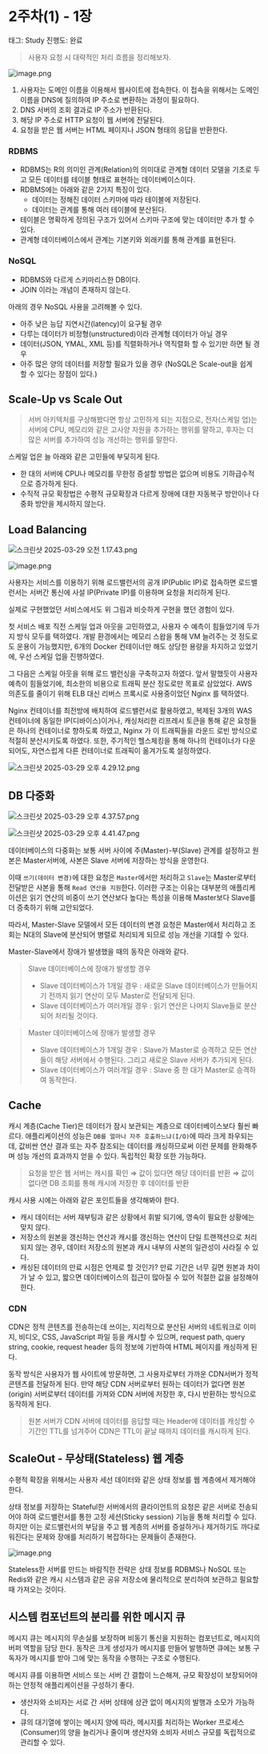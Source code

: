# 2주차(1) - 1장

태그: Study
진행도: 완료

> 사용자 요청 시 대략적인 처리 흐름을 정리해보자.
> 

![image.png](2%E1%84%8C%E1%85%AE%E1%84%8E%E1%85%A1(1)%20-%201%E1%84%8C%E1%85%A1%E1%86%BC%201c0303e252228030b413c0b7523b8231/image.png)

1. 사용자는 도메인 이름을 이용해서 웹사이트에 접속한다. 이 접속을 위해서는 도메인 이름을 DNS에 질의하여 IP 주소로 변환하는 과정이 필요하다.
2. DNS 서버의 조회 결과로 IP 주소가 반환된다. 
3. 해당 IP 주소로 HTTP 요청이 웹 서버에 전달된다.
4. 요청을 받은 웹 서버는 HTML 페이지나 JSON 형태의 응답을 반환한다.

### **RDBMS**

- RDBMS는 R의 의미인 관계(Relation)의 의미대로 관계형 데이터 모델을 기초로 두고 모든 데이터를 테이블 형태로 표현하는 데이터베이스이다.
- RDBMS에는 아래와 같은 2가지 특징이 있다.
    - 데이터는 정해진 데이터 스키마에 따라 테이블에 저장된다.
    - 데이터는 관계를 통해 여러 테이블에 분산된다.
- 테이블은 명확하게 정의된 구조가 있어서 스키마 구조에 맞는 데이터만 추가 할 수 있다.
- 관계형 데이터베이스에서 관계는 기본키와 외래키를 통해 관계를 표현된다.

### NoSQL

- RDBMS와 다르게 스키마리스한 DB이다.
- JOIN 이라는 개념이 존재하지 않는다.

아래의 경우 NoSQL 사용을 고려해볼 수 있다.

- 아주 낮은 능답 지연시간(latency)이 요구될 경우
- 다루는 데이터가 비정형(unstructured)이라 관계형 데이터가 아닐 경우
- 데이터(JSON, YMAL, XML 등)를 직렬화하거나 역직렬화 할 수 있기만 하면 될 경우
- 아주 많은 양의 데이터를 저장할 필요가 있을 경우 (NoSQL은 Scale-out을 쉽게 할 수 있다는 장점이 있다.)

## Scale-Up vs Scale Out

> 서버 아키텍처를 구상해봤다면 항상 고민하게 되는 지점으로, 전자(스케일 업)는 서버에 CPU, 메모리와 같은 고사양 자원을 추가하는 행위를 말하고, 후자는 더 많은 서버를 추가하여 성능 개선하는 행위를 말한다.
> 

스케일 업은 늘 아래와 같은 고민들에 부딫히게 된다. 

- 한 대의 서버에 CPU나 메모리를 무한정 증설할 방법은 없으며 비용도 기하급수적으로 증가하게 된다.
- 수직적 규모 확장법은 수평적 규모확장과 다르게 장애에 대한 자동복구 방안이나 다중화 방안을 제시하지 않는다.

## Load Balancing

![스크린샷 2025-03-29 오전 1.17.43.png](2%E1%84%8C%E1%85%AE%E1%84%8E%E1%85%A1(1)%20-%201%E1%84%8C%E1%85%A1%E1%86%BC%201c0303e252228030b413c0b7523b8231/%E1%84%89%E1%85%B3%E1%84%8F%E1%85%B3%E1%84%85%E1%85%B5%E1%86%AB%E1%84%89%E1%85%A3%E1%86%BA_2025-03-29_%E1%84%8B%E1%85%A9%E1%84%8C%E1%85%A5%E1%86%AB_1.17.43.png)

![image.png](2%E1%84%8C%E1%85%AE%E1%84%8E%E1%85%A1(1)%20-%201%E1%84%8C%E1%85%A1%E1%86%BC%201c0303e252228030b413c0b7523b8231/image%201.png)

사용자는 서비스를 이용하기 위해 로드밸런서의 공개 IP(Public IP)로 접속하면 로드밸런서는 서버간 통신에 사설 IP(Private IP)를 이용하며 요청을 처리하게 된다.

실제로 구현했었던 서비스에서도 위 그림과 비슷하게 구현을 했던 경험이 있다. 

첫 서비스 배포 직전 스케일 업과 아웃을 고민하였고, 사용자 수 예측이 힘들었기에 두가지 방식 모두를 택하였다. 개발 환경에서는 메모리 스왑을 통해 VM 늘려주는 것 정도로도 운용이 가능했지만, 6개의 Docker 컨테이너만 해도 상당한 용량을 차지하고 있었기에, 우선 스케일 업을 진행하였다. 

그 다음은 스케일 아웃을 위해 로드 밸런싱을 구축하고자 하였다. 앞서 말했듯이 사용자 예측이 힘들었기에, 최소한의 비용으로 트래픽 분산 정도로만 목표로 삼았었다. AWS 의존도를 줄이기 위해 ELB 대신 리버스 프록시로 사용중이었던 Nginx 를 택하였다. 

Nginx 컨테이너를 최전방에 배치하여 로드밸런서로 활용하였고, 복제된 3개의 WAS 컨테이너에 동일한 IP(디바이스)이거나, 캐싱처리한 리프레시 토큰을 통해 같은 요청들은 하나의 컨테이너로 향하도록 하였고, Nginx 가 이 트래픽들을 라운드 로빈 방식으로 적절히 분산시키도록 하였다. 또한, 주기적인 헬스체킹을 통해 하나의 컨테이너가 다운되어도, 자연스럽게 다른 컨테이너로 트래픽이 옮겨가도록 설정하였다. 

![스크린샷 2025-03-29 오후 4.29.12.png](2%E1%84%8C%E1%85%AE%E1%84%8E%E1%85%A1(1)%20-%201%E1%84%8C%E1%85%A1%E1%86%BC%201c0303e252228030b413c0b7523b8231/%E1%84%89%E1%85%B3%E1%84%8F%E1%85%B3%E1%84%85%E1%85%B5%E1%86%AB%E1%84%89%E1%85%A3%E1%86%BA_2025-03-29_%E1%84%8B%E1%85%A9%E1%84%92%E1%85%AE_4.29.12.png)

## DB 다중화

![스크린샷 2025-03-29 오후 4.37.57.png](2%E1%84%8C%E1%85%AE%E1%84%8E%E1%85%A1(1)%20-%201%E1%84%8C%E1%85%A1%E1%86%BC%201c0303e252228030b413c0b7523b8231/%E1%84%89%E1%85%B3%E1%84%8F%E1%85%B3%E1%84%85%E1%85%B5%E1%86%AB%E1%84%89%E1%85%A3%E1%86%BA_2025-03-29_%E1%84%8B%E1%85%A9%E1%84%92%E1%85%AE_4.37.57.png)

![스크린샷 2025-03-29 오후 4.41.47.png](2%E1%84%8C%E1%85%AE%E1%84%8E%E1%85%A1(1)%20-%201%E1%84%8C%E1%85%A1%E1%86%BC%201c0303e252228030b413c0b7523b8231/%E1%84%89%E1%85%B3%E1%84%8F%E1%85%B3%E1%84%85%E1%85%B5%E1%86%AB%E1%84%89%E1%85%A3%E1%86%BA_2025-03-29_%E1%84%8B%E1%85%A9%E1%84%92%E1%85%AE_4.41.47.png)

데이터베이스의 다중화는 보통 서버 사이에 주(Master)-부(Slave) 관계를 설정하고 원본은 Master서버에, 사본은 Slave 서버에 저장하는 방식을 운영한다.

이때 `쓰기(데이터 변경)`에 대한 요청은 `Master`에서만 처리하고 `Slave`는 Master로부터 전달받은 사본을 통해 `Read 연산을 지원`한다. 이러한 구조는 이유는 대부분의 애플리케이션은 읽기 연산의 비중이 쓰기 연산보다 높다는 특성을 이용해 Master보다 Slave를 더 증축하기 위해 고안되었다.

따라서, Master-Slave 모델에서 모든 데이터의 변경 요청은 Master에서 처리하고 조회는 N대의 Slave에 분산되어 병렬로 처리되게 되므로 성능 개선을 기대할 수 있다. 

Master-Slave에서 장애가 발생했을 때의 동작은 아래와 같다.

> Slave 데이터베이스에 장애가 발생할 경우
> 
> - Slave 데이터베이스가 1개일 경우 : 새로운 Slave 데이터베이스가 만들어지기 전까지 읽기 연산이 모두 Master로 전달되게 된다.
> - Slave 데이터베이스가 여러개일 경우 : 읽기 연산은 나머지 Slave들로 분산되어 처리될 것이다.

> Master 데이터베이스에 장애가 발생할 경우
> 
> - Slave 데이터베이스가 1개일 경우 : Slave가 Master로 승격하고 모든 연산들이 해당 서버에서 수행된다. 그리고 새로운 Slave 서버가 추가되게 된다.
> - Slave 데이터베이스가 여러개일 경우 : Slave 중 한 대가 Master로 승격하여 동작한다.

## Cache

캐시 계층(Cache Tier)은 데이터가 잠시 보관되는 계층으로 데이터베이스보다 훨씬 빠르다. 애플리케이션의 성능은 `DB를 얼마나 자주 호출하느냐(I/O)`에 따라 크게 좌우되는데, 값비싼 연산 결과 또는 자주 참조되는 데이터를 캐싱하므로써 이런 문제를 완화해주며 성능 개선의 효과까지 얻을 수 있다. 독립적인 확장 또한 가능하다.  

> 요청을 받은 웹 서버는 캐시를 확인
⇒ 값이 있다면 해당 데이터를 반환 
⇒ 값이 없다면 DB 조회를 통해 캐시에 저장한 후 데이터를 반환
> 

캐시 사용 시에는 아래와 같은 포인트들을 생각해봐야 한다. 

- 캐시 데이터는 서버 재부팅과 같은 상황에서 휘발 되기에, 영속이 필요한 상황에는 맞지 않다.
- 저장소의 원본을 갱신하는 연산과 캐시를 갱신하는 연산이 단일 트랜잭션으로 처리되지 않는 경우, 데이터 저장소의 원본과 캐시 내부의 사본의 일관성이 사라질 수 있다.
- 캐싱된 데이터의 만료 시점은 언제로 할 것인가? 만료 기간은 너무 길면 원본과 차이가 날 수 있고, 짧으면 데이터베이스의 접근이 많아질 수 있어 적절한 값을 설정해야 한다.

### CDN

CDN은 정적 콘텐츠를 전송하는데 쓰이는, 지리적으로 분산된 서버의 네트워크로 이미지, 비디오, CSS, JavaScript 파일 등을 캐시할 수 있으며,  request path, query string, cookie, request header 등의 정보에 기반하여 HTML 페이지를 캐싱하게 된다.

동작 방식은 사용자가 웹 사이트에 방문하면, 그 사용자로부터 가까운 CDN서버가 정적 콘텐츠를 전달하게 된다. 만약 해당 CDN 서버로부터 원하는 데이터가 없다면 원본(origin) 서버로부터 데이터를 가져와 CDN 서버에 저장한 후, 다시 반환하는 방식으로 동작하게 된다.

> 원본 서버가 CDN 서버에 데이터를 응답할 때는 Header에 데이터를 캐싱할 수 기간인 TTL를 넘겨주어 CDN은 TTL이 끝날 때까지 데이터를 캐시하게 된다.
> 

## ScaleOut - 무상태(Stateless) 웹 계층

수평적 확장을 위해서는 사용자 세선 데이터와 같은 상태 정보를 웹 계층에서 제거해야 한다.

상태 정보를 저장하는 Stateful한 서버에서의 클라이언트의 요청은 같은 서버로 전송되어야 하여 로드밸런서를 통한 고정 세션(Sticky session) 기능을 통해 처리할 수 있다. 하지만 이는 로드밸런서의 부담을 주고 웹 계층의 
서버를 증설하거나 제거하기도 까다로워진다는 문제와 장애를 처리하기 복잡하다는 문제들이 존재한다.

![image.png](2%E1%84%8C%E1%85%AE%E1%84%8E%E1%85%A1(1)%20-%201%E1%84%8C%E1%85%A1%E1%86%BC%201c0303e252228030b413c0b7523b8231/image%202.png)

Stateless한 서버를 만드는 바람직한 전략은 상태 정보를 RDBMS나 NoSQL 또는 Redis와 같은 캐시 시스템과 같은 공유 저장소에 물리적으로 분리하여 보관하고 필요할 때 가져오는 것이다. 

## **시스템 컴포넌트의 분리를 위한 메시지 큐**

메시지 큐는 메시지의 무손실를 보장하며 비동기 통신을 지원하는 컴포넌트로, 메시지의 버퍼 역할을 담당 한다. 
동작은 크게 생성자가 메시지를 만들어 발행하면 큐에는 보통 구독자가 메시지를 받아 그에 맞는 동작을 수행하는 구조로 수행된다. 

메시지 큐를 이용하면 서비스 또는 서버 간 결합이 느슨해져, 규모 확장성이 보장되어야 하는 안정적 애플리케이션을 구성하기 좋다.

- 생산자와 소비자는 서로 간 서버 상태에 상관 없이 메시지의 발행과 소모가 가능하다.
- 큐의 대기열에 쌓이는 메시지 양에 따라, 메시지를 처리하는 Worker 프로세스(Consumer)의 양을 늘리거나 줄이며 생산자와 소비자 서비스 규모를 독립적으로 관리할 수 있다.